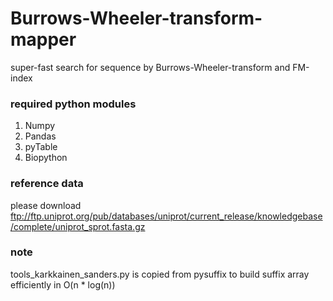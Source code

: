 # Burrows-Wheeler-transform-mapper
super-fast search for sequence by Burrows-Wheeler-transform and FM-index


### required python modules
1. Numpy
2. Pandas
3. pyTable
4. Biopython

### reference data
please download ftp://ftp.uniprot.org/pub/databases/uniprot/current_release/knowledgebase/complete/uniprot_sprot.fasta.gz

### note
tools_karkkainen_sanders.py is copied from pysuffix to build suffix array efficiently in O(n * log(n))
